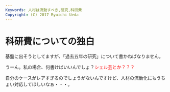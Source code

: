 ```yaml
---
Keywords: 人材は流動すべき,研究,科研費
Copyright: (C) 2017 Ryuichi Ueda
---
```


# <!--:ja-->科研費についての独白<!--:-->
<!--:ja-->基盤に出そうとしてますが、「過去五年の研究」について書かねばなりません。

うーん。私の場合、何書けばいいんでしょ？<span style="color:red">シェル芸とか？？？</span>

自分のケースがレアすぎるのでしょうがないんですけど、人材の流動化にもうちょい対応してほしいなぁ・・・。<!--:-->
